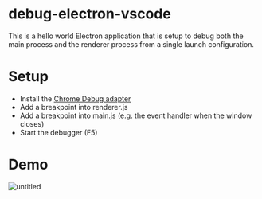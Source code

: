 # debug-electron-vscode

This is a hello world Electron application that is setup to debug both the main process and the renderer process from a single launch configuration.

# Setup

* Install the [Chrome Debug adapter](https://marketplace.visualstudio.com/items?itemName=msjsdiag.debugger-for-chrome)
* Add a breakpoint into renderer.js
* Add a breakpoint into main.js (e.g. the event handler when the window closes)
* Start the debugger (F5)

# Demo

![untitled](https://cloud.githubusercontent.com/assets/900690/24273354/1d8173d4-0fdf-11e7-975e-2629ee5a5543.gif)
